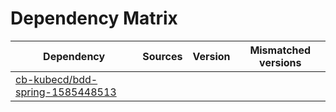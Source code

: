 # Dependency Matrix

Dependency | Sources | Version | Mismatched versions
---------- | ------- | ------- | -------------------
[cb-kubecd/bdd-spring-1585448513](https://github.com/cb-kubecd/bdd-spring-1585448513.git) |  | []() | 
